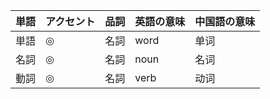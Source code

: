 | <ruby><span>単語</span><rt data-rt="たんご"></rt></ruby> | <ruby><span>アクセント</span><rt data-rt="あくせんと"></rt></ruby> | <ruby><span>品詞</span><rt data-rt="ひんし"></rt></ruby> | <ruby><span>英語</span><rt data-rt="えいご"></rt></ruby>の意味 | <ruby><span>中国語</span><rt data-rt="ちゅうごくご"></rt></ruby>の<ruby><span>意味</span><rt data-rt="いみ"></rt></ruby> |
| -------------------------------------------------------- | ------------------------------------------------------------ | -------------------------------------------------------- | ------------------------------------------------------------ | ------------------------------------------------------------ |
| 単語<audio src="./assets/audio/001/動詞.mp3"></audio>    | ◎                                                            | <ruby><span>名詞</span><rt data-rt="めいし"></rt></ruby> | word                                                         | 单词                                                         |
| <ruby><span>名詞</span><rt data-rt="めいし"></rt></ruby> | ◎                                                            | 名詞                                                     | noun                                                         | 名词                                                         |
| <ruby><span>動詞</span><rt data-rt="どうし"></rt></ruby> | ◎                                                            | 名詞                                                     | verb                                                         | 动词                                                         |

